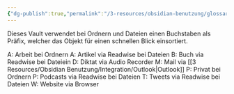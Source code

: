 ```yaml
---
{"dg-publish":true,"permalink":"/3-resources/obsidian-benutzung/glossar/","created":"2024-11-11T09:00:18.725+01:00","updated":"2024-04-14T21:39:27.913+02:00"}
---
```



Dieses Vault verwendet bei Ordnern und Dateien einen Buchstaben als Präfix, welcher das Objekt für einen schnellen Blick einsortiert.

A: Arbeit bei Ordnern
A: Artikel via Readwise bei Dateien
B: Buch via Readwise bei Dateiein
D: Diktat via Audio Recorder
M: Mail via [[3 Resources/Obsidian Benutzung/Integration/Outlook\|Outlook]]
P: Privat bei Ordnern
P: Podcasts via Readwise bei Dateien
T: Tweets via Readwise bei Dateien
W: Website via Browser
